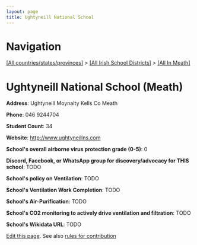 ```yaml
---
layout: page
title: Ughtyneill National School
---
```

# Navigation

[[All countries/states/provinces]](../../..) > [[All Irish School Districts]](../..) > [[All In Meath]](..)

# Ughtyneill National School (Meath)

**Address**: Ughtyneill Moynalty Kells Co Meath

**Phone**: 046 9244704

**Student Count**: 34

**Website**: <http://www.ughtyneillns.com>

**School's overall airborne virus protection grade (0-5)**: 0

**Discord, Facebook, or WhatsApp group for discovery/advocacy for THIS school**: TODO

**School's policy on Ventilation**: TODO

**School's Ventilation Work Completion**: TODO

**School's Air-Purification**: TODO

**School's CO2 monitoring to actively drive ventilation and filtration**: TODO

**School's Wikidata URL**: TODO


[Edit this page](https://github.com/ventilate-schools/Ireland/edit/main/./Meath/Ughtyneill_National_School.md). See also [rules for contribution](../../../contribution-rules/)